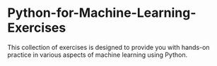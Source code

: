 # Python-for-Machine-Learning-Exercises
 This collection of exercises is designed to provide you with hands-on practice in various aspects of machine learning using Python.
